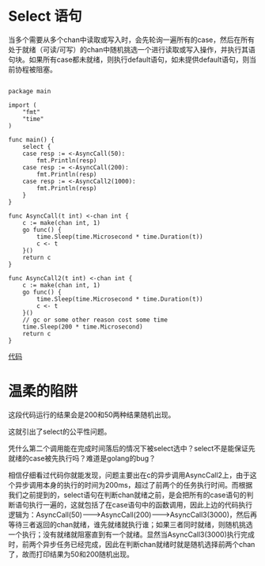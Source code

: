 # Select 语句

当多个需要从多个chan中读取或写入时，会先轮询一遍所有的case，然后在所有处于就绪（可读/可写）的chan中随机挑选一个进行读取或写入操作，并执行其语句块。如果所有case都未就绪，则执行default语句，如未提供default语句，则当前协程被阻塞。

```

package main

import (
	"fmt"
	"time"
)

func main() {	
	select {
	case resp := <-AsyncCall(50):
		fmt.Println(resp)
	case resp := <-AsyncCall(200):
		fmt.Println(resp)
	case resp := <-AsyncCall2(1000):
		fmt.Println(resp)
	}
}

func AsyncCall(t int) <-chan int {
	c := make(chan int, 1)
	go func() {
		time.Sleep(time.Microsecond * time.Duration(t))
		c <- t
	}()
	return c
}

func AsyncCall2(t int) <-chan int {
	c := make(chan int, 1)
	go func() {
		time.Sleep(time.Microsecond * time.Duration(t))
		c <- t
	}()
	// gc or some other reason cost some time
	time.Sleep(200 * time.Microsecond)
	return c
}

```
[代码](./main.go)

# 温柔的陷阱

这段代码运行的结果会是200和50两种结果随机出现。

这就引出了select的公平性问题。

凭什么第二个调用能在完成时间落后的情况下被select选中？select不是能保证先就绪的case被先执行吗？难道是golang的bug？

相信仔细看过代码你就能发现，问题主要出在c的异步调用AsyncCall2上，由于这个异步调用本身的执行的时间为200ms，超过了前两个的任务执行时间。而根据我们之前提到的，select语句在判断chan就绪之前，是会把所有的case语句的判断语句执行一遍的，这就包括了在case语句中的函数调用，因此上边的代码执行逻辑为：AsyncCall(50)--->AsyncCall(200)--->AsyncCall3(3000)，然后再等待三者返回的chan就绪，谁先就绪就执行谁；如果三者同时就绪，则随机挑选一个执行；没有就绪就阻塞直到有一个就绪。显然当AsyncCall3(3000)执行完成时，前两个异步任务已经完成，因此在判断chan就绪时就是随机选择前两个chan了，故而打印结果为50和200随机出现。